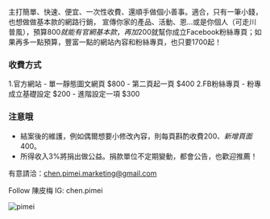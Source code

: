 主打簡單、快速、便宜、一次性收費、還順手做個小善事。適合，只有一筆小錢，也想做做基本款的網路行銷， 
宣傳你家的產品、活動、恩...或是你個人（可走川普風），預算$800就能有官網基本款，再加$200就幫你成立Facebook粉絲專頁；如果再多一點預算，豐富一點的網站內容和粉絲專頁，也只要1700起！


### 收費方式

1.官方網站
    - 單一靜態圖文網頁 $800
    - 第二頁起一頁 $400
2.FB粉絲專頁
    - 粉專成立基礎設定 $200
    - 進階設定一項 $300


### 注意哦

* 結案後的維護，例如偶爾想要小修改內容，則每頁斟酌收費$200、新增頁面$400。
* 所得收入3%將捐出做公益。捐款單位不定期變動，都會公告，也歡迎推薦！


有意請洽：chen.pimei.marketing@gmail.com

Follow 陳皮梅 IG: chen.pimei

![pimei](https://scontent-tpe1-1.cdninstagram.com/t51.2885-15/e35/16122714_1795624390687600_7522294619447492608_n.jpg?ig_cache_key=MTQzMDI3NzI5MTU3MjkyMTM4Mw%3D%3D.2)




